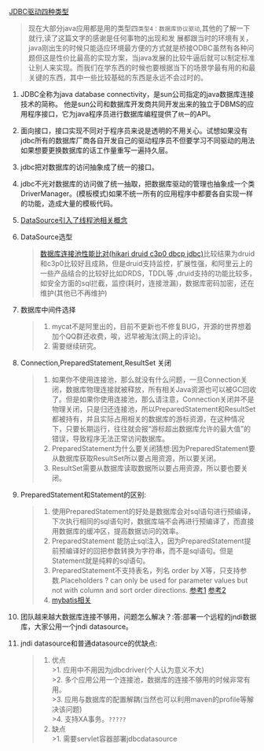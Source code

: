[JDBC驱动四种类型](https://my.oschina.net/u/1777956/blog/626858)   

>  现在大部分java应用都是用的类型四`类型4：数据库协议驱动`,其他的了解一下就行,读了这篇文字的感谢是任何事物的出现和发  展都跟当时的环境有关，java刚出生的时候只能适应环境最方便的方式就是桥接ODBC虽然有各种问题但这是性价比最高的实现方案，当java发展的比较牛逼后就可以制定标准让别人来实现。而我们在学东西的时候也要根据当下的场景学最有用的和最关键的东西，其中一些比较基础的东西是永远不会过时的。


1. JDBC全称为java database connectivity，是sun公司指定的java数据库连接技术的简称。
他是sun公司和数据库开发商共同开发出来的独立于DBMS的应用程序接口，它为java程序员进行数据库编程提供了`统一`的API。  
2. 面向接口，接口实现不同对于程序员来说是透明的不用关心。试想如果没有jdbc所有的数据库厂商各自开发自己的驱动程序员不但要学习不同驱动的用法如果想要更换数据库的话工作量重写一遍持久层。 
3. jdbc把对数据库的访问抽象成了统一的接口。 
3. jdbc不光对数据库的访问做了统一抽取，把数据库驱动的管理也抽象成一个类DriverManager。(模板模式)如果不统一所有的应用程序中都要各自实现一样的功能，造成大量的模板代码。  
1. [DataSource引入了线程池相关概念](http://blog.51cto.com/lavasoft/265073)   
2. DataSource选型  
    > [数据库连接池性能比对(hikari druid c3p0 dbcp jdbc)](https://blog.csdn.net/IT_faquir/article/details/70999862)比较结果为druid和c3p0比较好且成熟，但是druid支持监控，扩展性强，和阿里云上的一些产品结合的比较好比如DRDS，TDDL等 ,druid支持的功能比较多，如安全方面的sql拦截，监控(耗时，连接泄漏)，数据库密码加密，还在维护(其他已不再维护) 
1.  数据库中间件选择  
    >1. mycat不是阿里出的，目前不更新也不修复BUG，开源的世界想着加个QQ群还收费，唉，迟早被淘汰(网上的评论)。
    >2. 需要继续研究。   
  
1. Connection,PreparedStatement,ResultSet 关闭
    >1. 如果你不使用连接池，那么就没有什么问题，一旦Connection关闭，数据库物理连接就被释放，所有相关Java资源也可以被GC回收了。但是如果你使用连接池，那么请注意，Connection关闭并不是物理关闭，只是归还连接池，所以PreparedStatement和ResultSet都被持有，并且实际占用相关的数据库的游标资源，在这种情况下，只要长期运行，往往就会报“游标超出数据库允许的最大值”的错误，导致程序无法正常访问数据库。   
    >2. PreparedStatement为什么要关闭猜想:因为PreparedStatement要从数据库获取ResultSet所以要占用资源，所以要关闭。   
    >3. ResultSet需要从数据库读取数据所以要占用资源，所以要也要关闭。
1. PreparedStatement和Statement的区别:  
    >1. 使用PreparedStatement的好处是数据库会对sql语句进行预编译，下次执行相同的sql语句时，数据库端不会再进行预编译了，而直接用数据库的缓冲区，提高数据访问的效率。   
    >2. PreparedStatement 能防止sql注入，因为PreparedStatement提前预编译好的回把参数转换为字符串，而不是sql语句。但是Statement就是纯粹的sql语句。   
    >3. PreparedStatement不支持表名，列名 order by X等，只支持参数.Placeholders ? can only be used for parameter values but not with column and sort order directions.   [参考1](https://stackoverflow.com/questions/12430208/using-a-prepared-statement-and-variable-bind-order-by-in-java-with-jdbc-driver)  [参考2](https://www.jianshu.com/p/643866408bb7)    
    >4. [mybatis相关](http://www.cnblogs.com/friends-wf/p/4227999.html)  
1. 团队越来越大数据库连接不够用，问题怎么解决？:答:部署一个远程的jndi数据库，大家公用一个jndi datasource。   
1. jndi datasource和普通datasource的优缺点:  
    >1. 优点  
        >1. 应用中不用因为jdbcdriver(个人认为意义不大)  
        >2. 多个应用公用一个连接池，数据库的连接不够用的时候非常有用。  
        >3. 应用与数据库的配置解耦(当然也可以利用maven的profile等解决该问题)  
        >4. 支持XA事务。`?????` 
    >2. 缺点  
        >1. 需要servlet容器部署jdbcdatasource  


